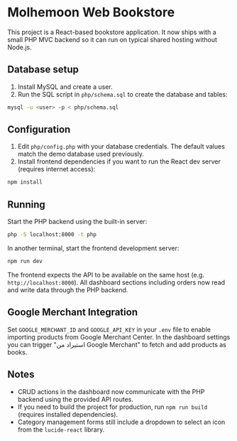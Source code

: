 # Molhemoon Web Bookstore

This project is a React-based bookstore application. It now ships with a small
PHP MVC backend so it can run on typical shared hosting without Node.js.

## Database setup
1. Install MySQL and create a user.
2. Run the SQL script in `php/schema.sql` to create the database and tables:

```bash
mysql -u <user> -p < php/schema.sql
```

## Configuration
1. Edit `php/config.php` with your database credentials. The default values match the demo database used previously.
2. Install frontend dependencies if you want to run the React dev server (requires internet access):

```bash
npm install
```

## Running
Start the PHP backend using the built-in server:

```bash
php -S localhost:8000 -t php
```

In another terminal, start the frontend development server:

```bash
npm run dev
```

The frontend expects the API to be available on the same host (e.g. `http://localhost:8000`).
All dashboard sections including orders now read and write data through the PHP backend.

## Google Merchant Integration
Set `GOOGLE_MERCHANT_ID` and `GOOGLE_API_KEY` in your `.env` file to enable importing products from Google Merchant Center. In the dashboard settings you can trigger "استيراد من Google Merchant" to fetch and add products as books.

## Notes
- CRUD actions in the dashboard now communicate with the PHP backend using the provided API routes.
- If you need to build the project for production, run `npm run build` (requires installed dependencies).
- Category management forms still include a dropdown to select an icon from the `lucide-react` library.
